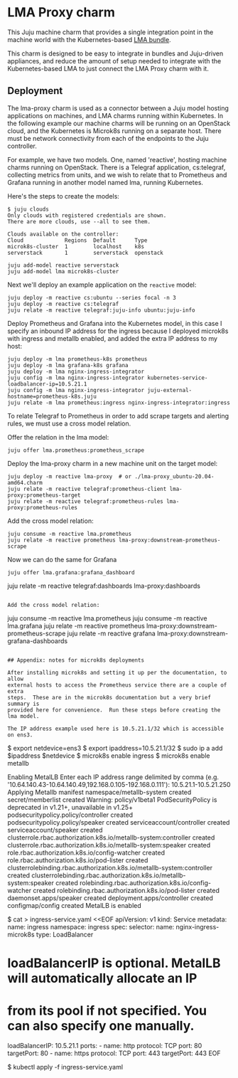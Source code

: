 # LMA Proxy charm

This Juju machine charm that provides a single integration point in the machine world with the Kubernetes-based [LMA bundle](https://charmhub.io/lma-light).

This charm is designed to be easy to integrate in bundles and Juju-driven appliances, and reduce the amount of setup needed to integrate with the Kubernetes-based LMA to just connect the LMA Proxy charm with it.

## Deployment

The lma-proxy charm is used as a connector between a Juju model hosting
applications on machines, and LMA charms running within Kubernetes.
In the following example our machine charms will be running on an OpenStack
cloud, and the Kubernetes is Microk8s running on a separate host.  There must be
network connectivity from each of the endpoints to the Juju controller.

For example, we have two models.  One, named 'reactive', hosting machine charms
running on OpenStack.  There is a Telegraf application, cs:telegraf, collecting
metrics from units, and we wish to relate that to Prometheus and Grafana running
in another model named lma, running Kubernetes.

Here's the steps to create the models:

```
$ juju clouds
Only clouds with registered credentials are shown.
There are more clouds, use --all to see them.

Clouds available on the controller:
Cloud             Regions  Default      Type
microk8s-cluster  1        localhost    k8s
serverstack       1        serverstack  openstack

juju add-model reactive serverstack
juju add-model lma microk8s-cluster
```

Next we'll deploy an example application on the `reactive` model:

```
juju deploy -m reactive cs:ubuntu --series focal -n 3
juju deploy -m reactive cs:telegraf
juju relate -m reactive telegraf:juju-info ubuntu:juju-info
```

Deploy Prometheus and Grafana into the Kubernetes model, in this case I specify an
inbound IP address for the ingress because I deployed microk8s with ingress and metallb
enabled, and added the extra IP address to my host:

```
juju deploy -m lma prometheus-k8s prometheus
juju deploy -m lma grafana-k8s grafana
juju deploy -m lma nginx-ingress-integrator
juju config -m lma nginx-ingress-integrator kubernetes-service-loadbalancer-ip=10.5.21.1
juju config -m lma nginx-ingress-integrator juju-external-hostname=prometheus-k8s.juju
juju relate -m lma prometheus:ingress nginx-ingress-integrator:ingress
```

To relate Telegraf to Prometheus in order to add scrape targets and alerting
rules, we must use a cross model relation.

Offer the relation in the lma model:

```
juju offer lma.prometheus:prometheus_scrape
```

Deploy the lma-proxy charm in a new machine unit on the target model:

```
juju deploy -m reactive lma-proxy  # or ./lma-proxy_ubuntu-20.04-amd64.charm
juju relate -m reactive telegraf:prometheus-client lma-proxy:prometheus-target
juju relate -m reactive telegraf:prometheus-rules lma-proxy:prometheus-rules
```

Add the cross model relation:

```
juju consume -m reactive lma.prometheus
juju relate -m reactive prometheus lma-proxy:downstream-prometheus-scrape
```

Now we can do the same for Grafana

```
juju offer lma.grafana:grafana_dashboard
```

juju relate -m reactive telegraf:dashboards lma-proxy:dashboards
```

Add the cross model relation:

```
juju consume -m reactive lma.prometheus
juju consume -m reactive lma.grafana
juju relate -m reactive prometheus lma-proxy:downstream-prometheus-scrape
juju relate -m reactive grafana lma-proxy:downstream-grafana-dashboards
```

## Appendix: notes for microk8s deployments

After installing microk8s and setting it up per the documentation, to allow
external hosts to access the Prometheus service there are a couple of extra
steps.  These are in the microk8s documentation but a very brief summary is
provided here for convenience.  Run these steps before creating the lma model.

The IP address example used here is 10.5.21.1/32 which is accessible on ens3.

```
$ export netdevice=ens3
$ export ipaddress=10.5.21.1/32
$ sudo ip a add $ipaddress $netdevice
$ microk8s enable ingress
$ microk8s enable metallb

Enabling MetalLB
Enter each IP address range delimited by comma (e.g. '10.64.140.43-10.64.140.49,192.168.0.105-192.168.0.111'): 10.5.21.1-10.5.21.250
Applying Metallb manifest
namespace/metallb-system created
secret/memberlist created
Warning: policy/v1beta1 PodSecurityPolicy is deprecated in v1.21+, unavailable in v1.25+
podsecuritypolicy.policy/controller created
podsecuritypolicy.policy/speaker created
serviceaccount/controller created
serviceaccount/speaker created
clusterrole.rbac.authorization.k8s.io/metallb-system:controller created
clusterrole.rbac.authorization.k8s.io/metallb-system:speaker created
role.rbac.authorization.k8s.io/config-watcher created
role.rbac.authorization.k8s.io/pod-lister created
clusterrolebinding.rbac.authorization.k8s.io/metallb-system:controller created
clusterrolebinding.rbac.authorization.k8s.io/metallb-system:speaker created
rolebinding.rbac.authorization.k8s.io/config-watcher created
rolebinding.rbac.authorization.k8s.io/pod-lister created
daemonset.apps/speaker created
deployment.apps/controller created
configmap/config created
MetalLB is enabled

$ cat > ingress-service.yaml <<EOF
apiVersion: v1
kind: Service
metadata:
  name: ingress
  namespace: ingress
spec:
  selector:
    name: nginx-ingress-microk8s
  type: LoadBalancer
  # loadBalancerIP is optional. MetalLB will automatically allocate an IP
  # from its pool if not specified. You can also specify one manually.
  loadBalancerIP: 10.5.21.1
  ports:
    - name: http
      protocol: TCP
      port: 80
      targetPort: 80
    - name: https
      protocol: TCP
      port: 443
      targetPort: 443
EOF

$ kubectl apply -f ingress-service.yaml
```
